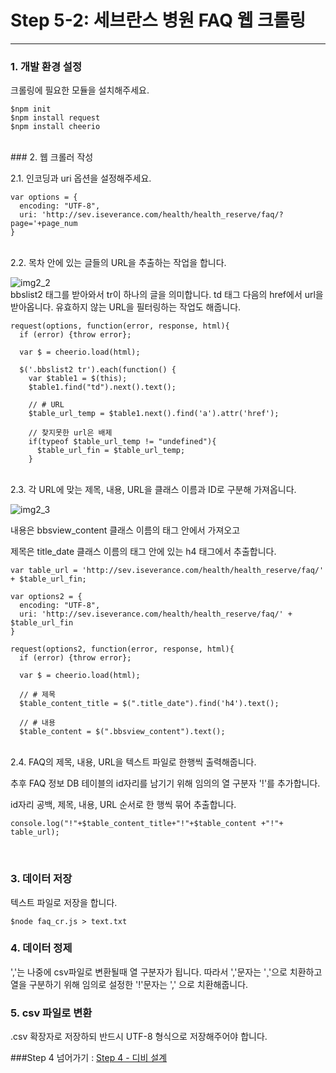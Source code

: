 **Step 5-2: 세브란스 병원 FAQ 웹 크롤링**
===
---
### 1. 개발 환경 설정
크롤링에 필요한 모듈을 설치해주세요.
~~~
$npm init
$npm install request
$npm install cheerio
~~~
<br>
### 2. 웹 크롤러 작성

2.1. 인코딩과 uri 옵션을 설정해주세요.
~~~
var options = {
  encoding: "UTF-8",
  uri: 'http://sev.iseverance.com/health/health_reserve/faq/?page='+page_num
}
~~~
<br>
2.2. 목차 안에 있는 글들의 URL을 추출하는 작업을 합니다.

![img2_2](https://user-images.githubusercontent.com/25143478/36528895-0433fdba-17fa-11e8-9367-360f23ae81ea.JPG)<br>
bbslist2 태그를 받아와서 tr이 하나의 글을 의미합니다.
td 태그 다음의 href에서 url을 받아옵니다.
유효하지 않는 URL을 필터링하는 작업도 해줍니다.
~~~
request(options, function(error, response, html){
  if (error) {throw error};

  var $ = cheerio.load(html);

  $('.bbslist2 tr').each(function() {
    var $table1 = $(this);
    $table1.find("td").next().text();

    // # URL
    $table_url_temp = $table1.next().find('a').attr('href');

    // 찾지못한 url은 배제
    if(typeof $table_url_temp != "undefined"){  
      $table_url_fin = $table_url_temp;
    }
~~~
<br>
2.3. 각 URL에 맞는 제목, 내용, URL을 클래스 이름과 ID로 구분해 가져옵니다.

![img2_3](https://user-images.githubusercontent.com/25143478/36528896-059eadd0-17fa-11e8-8d2a-5fd541e5cbda.JPG)<br>

내용은 bbsview_content 클래스 이름의 태그 안에서 가져오고

제목은 title_date 클래스 이름의 태그 안에 있는 h4 태그에서 추출합니다.

~~~
var table_url = 'http://sev.iseverance.com/health/health_reserve/faq/' + $table_url_fin;

var options2 = {
  encoding: "UTF-8",
  uri: 'http://sev.iseverance.com/health/health_reserve/faq/' + $table_url_fin
}

request(options2, function(error, response, html){
  if (error) {throw error};

  var $ = cheerio.load(html);

  // # 제목
  $table_content_title = $(".title_date").find('h4').text();

  // # 내용
  $table_content = $(".bbsview_content").text();

~~~

<br>
2.4. FAQ의 제목, 내용, URL을 텍스트 파일로 한행씩 출력해줍니다.

추후 FAQ 정보 DB 테이블의 id자리를 남기기 위해 임의의 열 구분자 '!'를 추가합니다.

id자리 공백, 제목, 내용, URL 순서로 한 행씩 묶어 추출합니다.

~~~
console.log("!"+$table_content_title+"!"+$table_content +"!"+ table_url);
~~~
<br>

### 3. 데이터 저장

텍스트 파일로 저장을 합니다.
~~~
$node faq_cr.js > text.txt
~~~

### 4. 데이터 정제
','는 나중에 csv파일로 변환될때 열 구분자가 됩니다.
따라서 ','문자는 '¸'으로 치환하고
열을 구분하기 위해 임의로 설정한 '!'문자는 ',' 으로 치환해줍니다.

### 5. csv 파일로 변환

.csv 확장자로 저장하되 반드시 UTF-8 형식으로 저장해주어야 합니다.


###Step 4 넘어가기 : [Step 4 - 디비 설계](https://github.com/minD3D/MyDoctor-Guide/blob/master/database.md)
